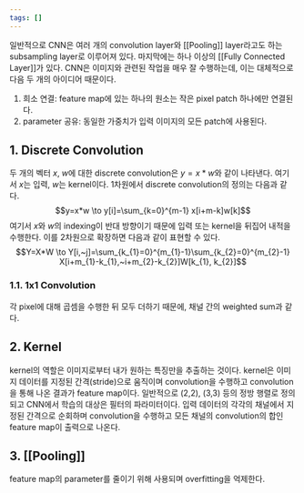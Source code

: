 ```yaml
---
tags: []
---
```

일반적으로 CNN은 여러 개의 convolution layer와 [[Pooling]] layer라고도 하는 subsampling layer로 이루어져 있다.  마지막에는 하나 이상의 [[Fully Connected Layer]]가 있다.
CNN은 이미지와 관련된 작업을 매우 잘 수행하는데, 이는 대체적으로 다음 두 개의 아이디어 때문이다.
1. 희소 연결: feature map에 있는 하나의 원소는 작은 pixel patch 하나에만 연결된다.
2. parameter 공유: 동일한 가중치가 입력 이미지의 모든 patch에 사용된다.

## 1. Discrete Convolution
두 개의 벡터 $x$, $w$에 대한 discrete convolution은 $y=x*w$와 같이 나타낸다. 여기서 $x$는 입력, $w$는 kernel이다. 1차원에서 discrete convolution의 정의는 다음과 같다.
$$y=x*w \to y[i]=\sum_{k=0}^{m-1} x[i+m-k]w[k]$$
여기서 $x$와 $w$의 indexing이 반대 방향이기 때문에 입력 또는 kernel을 뒤집어 내적을 수행한다. 이를 2차원으로 확장하면 다음과 같이 표현할 수 있다.
$$Y=X*W \to Y[i,~j]=\sum_{k_{1}=0}^{m_{1}-1}\sum_{k_{2}=0}^{m_{2}-1} X[i+m_{1}-k_{1},~i+m_{2}-k_{2}]W[k_{1}, k_{2}]$$
### 1.1. 1x1 Convolution
각 pixel에 대해 곱셈을 수행한 뒤 모두 더하기 때문에, 채널 간의 weighted sum과 같다.
## 2. Kernel
kernel의 역할은 이미지로부터 내가 원하는 특징만을 추출하는 것이다. kernel은 이미지 데이터를 지정된 간격(stride)으로 움직이며 convolution을 수행하고 convolution을 통해 나온 결과가 feature map이다. 일반적으로 (2,2), (3,3) 등의 정방 행렬로 정의되고 CNN에서 학습의 대상은 필터의 파라미터이다. 입력 데이터의 각각의 채널에서 지정된 간격으로 순회하며 convolution을 수행하고 모든 채널의 convolution의 합인 feature map이 출력으로 나온다.
## 3. [[Pooling]]
feature map의 parameter를 줄이기 위해 사용되며 overfitting을 억제한다.